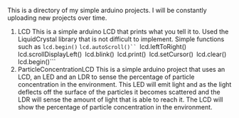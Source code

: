 This is a directory of my simple arduino projects. I will be constantly uploading new projects over time.
1. LCD
This is a simple arduino LCD that prints what you tell it to. Used the LiquidCrystal library that is not difficult to implement. Simple functions such as
```lcd.begin()```
```lcd.autoScroll()``
```lcd.leftToRight()```
```lcd.scrollDisplayLeft()```
```lcd.blink()```
```lcd.print()```
```lcd.setCursor()```
```lcd.clear()```
```lcd.begin()```
2. ParticleConcentrationLCD
This is a simple arduino project that uses an LCD, an LED and an LDR to sense the percentage of particle concentration in the environment. This LED will emit light and as the light deflects off the surface of the particles it becomes scattered and the LDR will sense the amount of light that is able to reach it. The LCD will show the percentage of particle concentration in the environment. 
